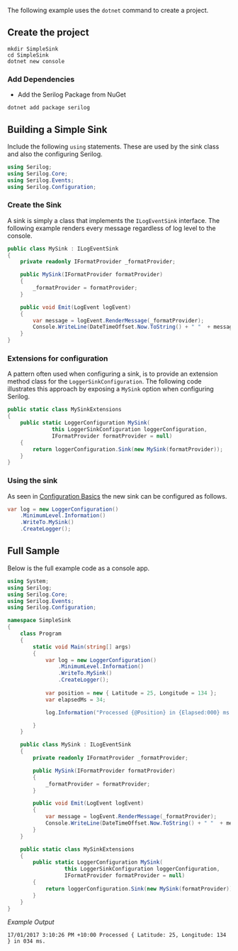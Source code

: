 The following example uses the `dotnet` command to create a project.

## Create the project

```
mkdir SimpleSink
cd SimpleSink
dotnet new console
```

### Add Dependencies

* Add the Serilog Package from NuGet

```
dotnet add package serilog
```
## Building a Simple Sink

Include the following `using` statements.  These are used by the sink class and also the configuring Serilog.

```csharp
using Serilog;
using Serilog.Core;
using Serilog.Events;
using Serilog.Configuration;

```

### Create the Sink

A sink is simply a class that implements the `ILogEventSink` interface.  The following example renders every message regardless of log level to the console.

```csharp
public class MySink : ILogEventSink
{
    private readonly IFormatProvider _formatProvider;

    public MySink(IFormatProvider formatProvider)
    {
        _formatProvider = formatProvider;
    }

    public void Emit(LogEvent logEvent)
    {
        var message = logEvent.RenderMessage(_formatProvider);
        Console.WriteLine(DateTimeOffset.Now.ToString() + " "  + message);
    }
}
```

### Extensions for configuration

A pattern often used when configuring a sink, is to provide an extension method class for the `LoggerSinkConfiguration`.  The following code illustrates this approach by exposing a `MySink` option when configuring Serilog.

```csharp
public static class MySinkExtensions
{
    public static LoggerConfiguration MySink(
              this LoggerSinkConfiguration loggerConfiguration,
              IFormatProvider formatProvider = null)
    {
        return loggerConfiguration.Sink(new MySink(formatProvider));
    }
}
```

### Using the sink

As seen in [Configuration Basics](https://github.com/serilog/serilog/wiki/Configuration-Basics) the new sink can be configured as follows.

```csharp
var log = new LoggerConfiguration()
    .MinimumLevel.Information()
    .WriteTo.MySink()
    .CreateLogger();
```

## Full Sample

Below is the full example code as a console app.

```csharp
using System;
using Serilog;
using Serilog.Core;
using Serilog.Events;
using Serilog.Configuration;

namespace SimpleSink
{
    class Program
    {
        static void Main(string[] args)
        {
            var log = new LoggerConfiguration()
                .MinimumLevel.Information()
                .WriteTo.MySink()
                .CreateLogger();
            
            var position = new { Latitude = 25, Longitude = 134 };
            var elapsedMs = 34;

            log.Information("Processed {@Position} in {Elapsed:000} ms.", position, elapsedMs);

        }
    }

    public class MySink : ILogEventSink
    {
        private readonly IFormatProvider _formatProvider;

        public MySink(IFormatProvider formatProvider)
        {
            _formatProvider = formatProvider;
        }

        public void Emit(LogEvent logEvent)
        {
            var message = logEvent.RenderMessage(_formatProvider);
            Console.WriteLine(DateTimeOffset.Now.ToString() + " "  + message);
        }
    }

    public static class MySinkExtensions
    {
        public static LoggerConfiguration MySink(
                  this LoggerSinkConfiguration loggerConfiguration,
                  IFormatProvider formatProvider = null)
        {
            return loggerConfiguration.Sink(new MySink(formatProvider));
        }
    }
}
```

*Example Output*

```
17/01/2017 3:10:26 PM +10:00 Processed { Latitude: 25, Longitude: 134 } in 034 ms.
```